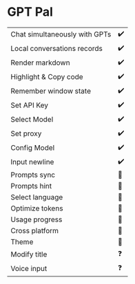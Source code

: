 # GPT Pal

|   |   |
| ------ | ------ |
| Chat simultaneously with GPTs | ✔️ |
| Local conversations records | ✔️ |
| Render markdown | ✔️ |
| Highlight & Copy code | ✔️ |
| Remember window state | ✔️ |
| Set API Key | ✔️ |
| Select Model | ✔️ |
| Set proxy | ✔️ |
| Config Model | ✔️ |
| Input newline | ✔️ |
| Prompts sync  | 🚧 |
| Prompts hint | 🚧 |
| Select language | 🚧 |
| Optimize tokens | 🚧 |
| Usage progress | 🚧 |
| Cross platform | 🚧 |
| Theme | 🚧 |
| Modify title | ❓ |
| Voice input | ❓ |
